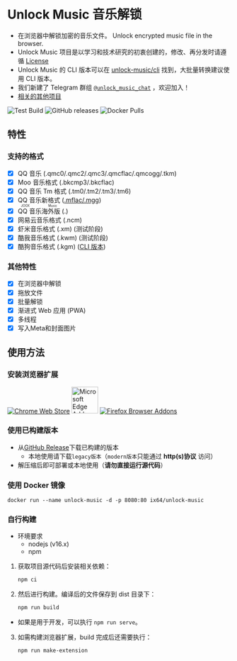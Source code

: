 # Unlock Music 音乐解锁

- 在浏览器中解锁加密的音乐文件。 Unlock encrypted music file in the browser.
- Unlock Music 项目是以学习和技术研究的初衷创建的，修改、再分发时请遵循 [License][license]
- Unlock Music 的 CLI 版本可以在 [unlock-music/cli][repo_cli] 找到，大批量转换建议使用 CLI 版本。
- 我们新建了 Telegram 群组 [`@unlock_music_chat`][tg_group] ，欢迎加入！
- [相关的其他项目][related_projects]

![Test Build](https://github.com/unlock-music/unlock-music/workflows/Test%20Build/badge.svg)
![GitHub releases](https://img.shields.io/github/downloads/unlock-music/unlock-music/total)
![Docker Pulls](https://img.shields.io/docker/pulls/ix64/unlock-music)

[license]: https://github.com/unlock-music/unlock-music/blob/master/LICENSE

[repo_cli]: https://github.com/unlock-music/cli

[tg_group]: https://t.me/unlock_music_chat

[related_projects]: https://github.com/unlock-music/unlock-music/wiki/和UnlockMusic相关的项目

## 特性

### 支持的格式

- [x] QQ 音乐 (.qmc0/.qmc2/.qmc3/.qmcflac/.qmcogg/.tkm)
- [x] Moo 音乐格式 (.bkcmp3/.bkcflac)
- [x] QQ 音乐 Tm 格式 (.tm0/.tm2/.tm3/.tm6)
- [x] QQ 音乐新格式 ([.mflac/.mgg](https://github.com/unlock-music/unlock-music/issues/3))
- [x] <ruby>QQ 音乐海外版<rt>JOOX Music</rt></ruby> (.)
- [x] 网易云音乐格式 (.ncm)
- [x] 虾米音乐格式 (.xm) (测试阶段)
- [x] 酷我音乐格式 (.kwm) (测试阶段)
- [x] 酷狗音乐格式 (.kgm) ([CLI 版本][kgm_cli])

[kgm_cli]: https://github.com/unlock-music/unlock-music/wiki/其他音乐格式工具#酷狗音乐-kgmvpr解锁工具

[joox_wiki]: https://github.com/unlock-music/joox-crypto/wiki/加密格式

### 其他特性

- [x] 在浏览器中解锁
- [x] 拖放文件
- [x] 批量解锁
- [x] 渐进式 Web 应用 (PWA)
- [x] 多线程
- [x] 写入Meta和封面图片

## 使用方法

### 安装浏览器扩展

[![Chrome Web Store](https://storage.googleapis.com/chrome-gcs-uploader.appspot.com/image/WlD8wC6g8khYWPJUsQceQkhXSlv1/UV4C4ybeBTsZt43U4xis.png)](https://chrome.google.com/webstore/detail/gldlhhhmienbhlpkfanjpmffdjblmegd)
[<img src="https://developer.microsoft.com/en-us/store/badges/images/Chinese_Simplified_get-it-from-MS.png" height="60" alt="Microsoft Edge Addons"/>](https://microsoftedge.microsoft.com/addons/detail/ggafoipegcmodfhakdkalpdpcdkiljmd)
[![Firefox Browser Addons](https://ffp4g1ylyit3jdyti1hqcvtb-wpengine.netdna-ssl.com/addons/files/2015/11/get-the-addon.png)](https://addons.mozilla.org/zh-CN/firefox/addon/unlock-music/)

### 使用已构建版本

- 从[GitHub Release](https://github.com/unlock-music/unlock-music/releases/latest)下载已构建的版本
  - 本地使用请下载`legacy版本`（`modern版本`只能通过 **http(s)协议** 访问）
- 解压缩后即可部署或本地使用（**请勿直接运行源代码**）

### 使用 Docker 镜像

```shell
docker run --name unlock-music -d -p 8080:80 ix64/unlock-music
```

### 自行构建

- 环境要求
  - nodejs (v16.x)
  - npm

1. 获取项目源代码后安装相关依赖：

   ```sh
   npm ci
   ```

2. 然后进行构建。编译后的文件保存到 dist 目录下：

   ```sh
   npm run build
   ```

  - 如果是用于开发，可以执行 `npm run serve`。

3. 如需构建浏览器扩展，build 完成后还需要执行：

   ```sh
   npm run make-extension
   ```
